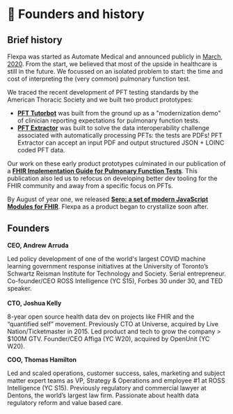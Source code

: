 # 📖 Founders and history

## Brief history

Flexpa was started as Automate Medical and announced publicly in [March, 2020](https://andrew-arruda.medium.com/hello-world-2f0cb5bd2116). From the start, we believed that most of the upside in healthcare is still in the future. We focussed on an isolated problem to start: the time and cost of interpreting the (very common) pulmonary function test.

We traced the recent development of PFT testing standards by the American Thoracic Society and we built two product prototypes:

* [**PFT Tutorbot**](https://pfttutorbot.automatemedical.com) was built from the ground up as a "modernization demo" of clinician reporting expectations for pulmonary function tests.
* [**PFT Extractor**](https://automatemedical.substack.com/p/pft-extractor) was built to solve the data interoperability challenge associated with automatically processing PFTs: the tests are PDFs! PFT Extractor can accept an input PDF and output structured JSON + LOINC coded PFT data.

Our work on these early product prototypes culminated in our publication of a [**FHIR Implementation Guide for Pulmonary Function Tests**](https://automate-medical.github.io/pft-ig/). This publication also led us to refocus on developing better dev tooling for the FHIR community and away from a specific focus on PFTs.

By August of year one, we released [**Sero: a set of modern JavaScript Modules for FHIR**](https://www.github.com/flexpa/sero). Flexpa as a product began to crystallize soon after.

## Founders

**CEO, Andrew Arruda**

Led policy development of one of the world's largest COVID machine learning government response initiatives at the University of Toronto’s Schwartz Reisman Institute for Technology and Society. Serial entrepreneur. Co-founder/CEO ROSS Intelligence (YC S15), Forbes 30 under 30, and TED speaker.\
\
**CTO, Joshua Kelly**

8-year open source health data dev on projects like FHIR and the “quantified self” movement. Previously CTO at Universe, acquired by Live Nation/Ticketmaster in 2015. Led product and tech to grow the company > $100M GTV. Founder/CEO Affiga (YC W20), acquired by OpenUnit (YC W20).

**COO, Thomas Hamilton**

Led and scaled operations, customer success, sales, marketing and subject matter expert teams as VP, Strategy & Operations and employee #1 at ROSS Intelligence (YC S15). Previously regulatory and commercial lawyer at Dentons, the world’s largest law firm. Passionate about health data regulatory reform and value based care.
